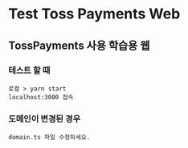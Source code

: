 # Test Toss Payments Web

## TossPayments 사용 학습용 웹

### 테스트 할 때
```
로컬 > yarn start
localhost:3000 접속
```

### 도메인이 변경된 경우
```
domain.ts 파일 수정하세요.
```